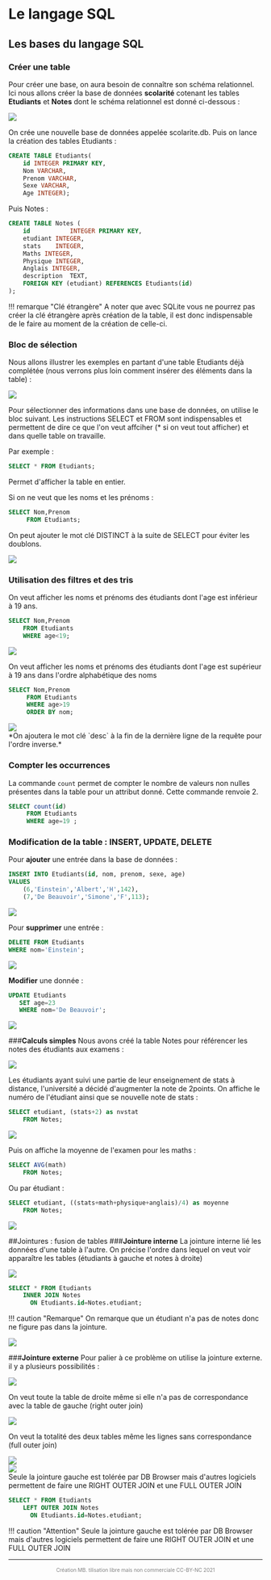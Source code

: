 # Le langage SQL
## Les bases du langage SQL
### Créer une table
Pour créer une base, on aura besoin de connaître son schéma relationnel. Ici nous allons créer la base de données **scolarité** cotenant les tables **Etudiants** et **Notes** dont le schéma relationnel est donné ci-dessous :
<div id="center">
	<img src="img/schema_scolarite.PNG" atl="Schéma relationnel base scolarité" >
</div>

On crée une nouvelle base de données appelée scolarite.db. Puis on lance la création des tables Etudiants :
```SQL
CREATE TABLE Etudiants(
	id INTEGER PRIMARY KEY,
	Nom VARCHAR,
	Prenom VARCHAR,
	Sexe VARCHAR,
	Age INTEGER);
```
Puis Notes : 
```SQL
CREATE TABLE Notes ( 
    id           INTEGER PRIMARY KEY, 
    etudiant INTEGER,
    stats    INTEGER,
    Maths INTEGER,
    Physique INTEGER,
    Anglais INTEGER, 
    description  TEXT,
    FOREIGN KEY (etudiant) REFERENCES Etudiants(id)
);

```
!!! remarque "Clé étrangère"
	A noter que avec SQLite vous ne pourrez pas créer la clé étrangère après création de la table, il est donc indispensable de le faire au moment de la création de celle-ci.

### **Bloc de sélection**
Nous allons illustrer les exemples en partant d'une table Etudiants déjà complétée (nous verrons plus loin comment insérer des éléments dans la table) :
<div id="center">
	<img src="img/table_ex.png" atl="Table Etudiant" >
</div>  

Pour sélectionner des informations dans une base de données, on utilise le bloc suivant. Les instructions SELECT et FROM sont indispensables et permettent de dire ce que l'on veut affciher (* si on veut tout afficher) et dans quelle table on travaille.  

Par exemple :

```SQL
SELECT * FROM Etudiants;
```

Permet d'afficher la table en entier.

Si on ne veut que les noms et les prénoms :    

```SQL
SELECT Nom,Prenom
     FROM Etudiants;
```
On peut ajouter le mot clé DISTINCT à la suite de SELECT pour éviter les doublons.  
<div id="center">
	<img src="img/res_nom.png" atl="Restriction sur le nom et le prénom" >
</div>

### **Utilisation des filtres et des tris**
On veut afficher les noms et prénoms des étudiants dont l'age est inférieur à 19 ans.     

```SQL
SELECT Nom,Prenom
    FROM Etudiants
    WHERE age<19;
```     
<div id="center">
	<img src="img/res_filtre.png" atl="utilisation du filtre" >
</div>

On veut afficher les noms et prénoms des étudiants dont l'age est supérieur à 19 ans dans l'ordre alphabétique des noms  
```SQL
SELECT Nom,Prenom
     FROM Etudiants
     WHERE age>19
     ORDER BY nom;
```    

<div id="center">
	<img src="img/res_tris.png" atl="utilisation du tri" >
  
</div>
*On ajoutera le mot clé `desc` à la fin de la dernière ligne de la requête pour l'ordre inverse.*   

### **Compter les occurrences**
La commande `count` permet de compter le nombre de valeurs non nulles présentes dans la table pour un attribut donné. Cette commande renvoie 2.  
```SQL 
SELECT count(id) 
     FROM Etudiants
     WHERE age=19 ;
```  

### **Modification de la table : INSERT, UPDATE, DELETE**
Pour **ajouter** une entrée dans la base de données :
````SQL
INSERT INTO Etudiants(id, nom, prenom, sexe, age)
VALUES 
	(6,'Einstein','Albert','H',142),
	(7,'De Beauvoir','Simone','F',113);
````
<div id="center">
	<img src="img/res_insert.png" atl="Ajouter des valeurs dans une table" >
  
</div>

Pour **supprimer** une entrée : 

```SQL
DELETE FROM Etudiants
WHERE nom='Einstein';
```  
<div id="center">
	<img src="img/res_delete.png" atl="supprimer des valeurs dans une table" >
  
</div>

**Modifier** une donnée :
```SQL
UPDATE Etudiants 
   SET age=23 
   WHERE nom='De Beauvoir';

```

<div id="center">
	<img src="img/res_update.png" atl="Mise à jour des valeurs dans une table" >
  
</div>

###**Calculs simples**
Nous avons créé la table Notes pour référencer les notes des étudiants aux examens :
<div id="center">
	<img src="img/notes.png" atl="Table de notes des étudiants" >
</div>

Les étudiants ayant suivi une partie de leur enseignement de stats à distance, l'université a décidé d'augmenter la note de 2points. On affiche le numéro de l'étudiant ainsi que se nouvelle note de stats :  

```SQL
SELECT etudiant, (stats+2) as nvstat
    FROM Notes;
```

<div id="center">
	<img src="img/res_ajout.png" atl="Ajouter une constante" >
</div>

Puis on affiche la moyenne de l'examen pour les maths :  
```SQL
SELECT AVG(math)
    FROM Notes;
```  
Ou par étudiant :  
```SQl
SELECT etudiant, ((stats+math+physique+anglais)/4) as moyenne
    FROM Notes;
```  

<div id="center">
	<img src="img/res_moyenne.png" atl="Calcul de moyenne" >
</div>


##Jointures : fusion de tables
###**Jointure interne**
La jointure interne lié les données d'une table à l'autre. On précise l'ordre dans lequel on veut voir apparaître les tables (étudiants à gauche et notes à droite)
<div id="center">
	<img src="img/sql-ensemble-intersect-300.png" atl="jointure interne" >
</div>

```SQL
SELECT * FROM Etudiants
    INNER JOIN Notes
	  ON Etudiants.id=Notes.etudiant;
```  

 
!!! caution "Remarque"
	On remarque que un étudiant n'a pas de notes donc ne figure pas dans la jointure.
  

<div id="center">
	<img src="img/res_inner.png" atl="jointure interne" >
</div>

###**Jointure externe**
Pour palier à ce problème on utilise la jointure externe. il y a plusieurs possibilités :  

<div id="center">
	<img src="img/sql-left-join-300.png" atl="jointure externe gauche" >
</div>

On veut toute la table de droite même si elle n'a pas de correspondance avec la table de gauche (right outer join)


<div id="center">
	<img src="img/sql-right-join-300.png" atl="jointure externe droite" >
</div>

On veut la totalité des deux tables même les lignes sans correspondance (full outer join)


<div id="center">
	<img src="img/sql-ensemble-union-300.png" atl="joiture complète" >
</div>
<div id="center">
	<img src="img/res_outer.png" atl="jointure complète" >
</div>
Seule la jointure gauche est tolérée par DB Browser mais d'autres logiciels permettent de faire une RIGHT OUTER JOIN et une FULL OUTER JOIN

```SQL
SELECT * FROM Etudiants
    LEFT OUTER JOIN Notes
	  ON Etudiants.id=Notes.etudiant;

```

!!! caution "Attention"
	Seule la jointure gauche est tolérée par DB Browser mais d'autres logiciels permettent de faire une RIGHT OUTER JOIN et une FULL OUTER JOIN




---
<p style="text-align: center; color:gray; font-size: 10px;">
Création MB. tilisation libre mais non commerciale CC-BY-NC 2021
</p>